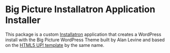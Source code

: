 # Big Picture Installatron Application Installer
This package is a custom [Installatron](https://installatron.com) application that creates a WordPress install with the Big Picture WordPress Theme built by Alan Levine and based on the [HTML5 UP! template](https://html5up.net/big-picture) by the same name.